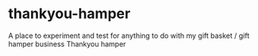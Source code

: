 # thankyou-hamper
A place to experiment and test for anything to do with my gift basket / gift hamper business Thankyou hamper 
